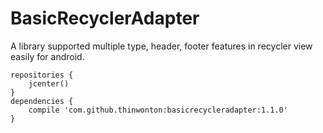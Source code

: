 # BasicRecyclerAdapter
A library supported multiple type, header, footer features in recycler view easily for android.

```
repositories {
    jcenter()
}
dependencies {
    compile 'com.github.thinwonton:basicrecycleradapter:1.1.0'
}
```
